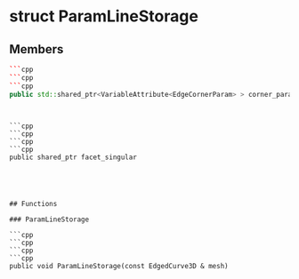 # struct ParamLineStorage


## Members

```cpp
```cpp
```cpp
```cpp
public std::shared_ptr<VariableAttribute<EdgeCornerParam> > corner_parameterization
```
```
```
```

```cpp
```cpp
```cpp
```cpp
public shared_ptr facet_singular
```
```
```
```



## Functions

### ParamLineStorage

```cpp
```cpp
```cpp
```cpp
public void ParamLineStorage(const EdgedCurve3D & mesh)
```
```
```
```




